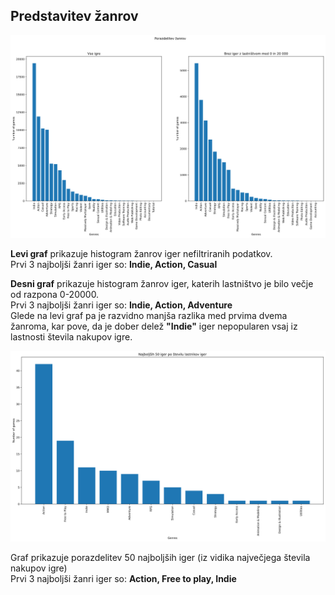 

## Predstavitev žanrov

<img src="zupancicSlike\general_genres.png" alt="" width="769"/>

**Levi graf** prikazuje histogram žanrov iger nefiltriranih podatkov.</br>
Prvi 3 najboljši žanri iger so: **Indie, Action, Casual**



**Desni graf** prikazuje histogram žanrov iger, katerih lastništvo je bilo večje od razpona 0-20000.</br>
Prvi 3 najboljši žanri iger so: **Indie, Action, Adventure**</br>
Glede na levi graf pa je razvidno manjša razlika med prvima dvema žanroma, kar pove, da je dober delež **"Indie"** iger nepopularen vsaj iz lastnosti števila nakupov igre.


<img src="zupancicSlike\best50_byOwner.png" alt="" width="769"/>

Graf prikazuje porazdelitev 50 najboljših iger (iz vidika največjega števila nakupov igre)<br>
Prvi 3 najboljši žanri iger so: **Action, Free to play, Indie**</br>




